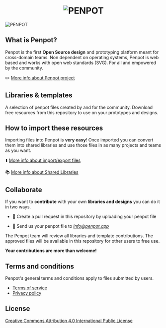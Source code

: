<h1 align="center">
  <br>
  <img src="https://penpot.app/images/readme/readme-logo.jpg" alt="PENPOT">
</h1>

![PENPOT](https://penpot.app/images/05-section-libraries.png)

## What is Penpot? ##

Penpot is the first **Open Source design** and prototyping platform meant for cross-domain teams. Non dependent on operating systems, Penpot is web based and works with open web standards (SVG). For all and empowered by the community.

✏️ [More info about Penpot project](https://github.com/penpot/penpot)

## Libraries & templates ##

A selection of penpot files created by and for the community. Download free resources from this repository to use on your prototypes and designs.

## How to import these resources ##

Importing files into Penpot is **very easy**!
Once imported you can convert them into shared libraries and use those files in as many projects and teams as you want.

⬇️ [More info about import/export files](https://help.penpot.app/user-guide/import-export/)

📚 [More info about Shared Libraries](https://help.penpot.app/user-guide/libraries/#shared-libraries)

## Collaborate ##

If you want to **contribute** with your own **libraries and designs** you can do it in two ways. 

- 🤟 Create a pull request in this repository by uploading your penpot file

- 📧 Send us your penpot file to *info@penpot.app*

The Penpot team will review all libraries and template contributions. The approved files will be available in this repository for other users to free use.

**Your contributions are more than welcome!**

## Terms and conditions ##

Penpot's general terms and conditions apply to files submitted by users.

- [Terms of service](https://penpot.app/terms.html)
- [Privacy policy](https://penpot.app/privacy.html)

## License ##
[Creative Commons Attribution 4.0 International Public License](https://creativecommons.org/licenses/by/4.0/)
